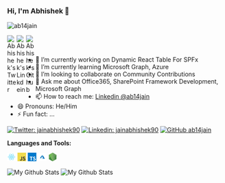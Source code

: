 ### Hi, I'm Abhishek 👋

<p align="left"> <img src="https://komarev.com/ghpvc/?username=ab14jain&label=Views&color=green&style=plastic" alt="ab14jain" /> </p>

<a href="https://twitter.com/jainabhishek90" target="_blank">
  <img align="left" alt="Abhishek's Twitter" width="22px" src="https://cdn.jsdelivr.net/npm/simple-icons@v3/icons/twitter.svg" />
</a>
<a href="https://www.linkedin.com/in/jainabhishek90/" target="_blank">
  <img align="left" alt="Abhishek's Linkdein" width="22px" src="https://cdn.jsdelivr.net/npm/simple-icons@v3/icons/linkedin.svg" />
</a>
<a href="https://github.com/ab14jain" target="_blank">
  <img align="left" alt="Abhishek's Github" width="22px" src="https://cdn.jsdelivr.net/npm/simple-icons@v3/icons/github.svg" />
</a>


<br/>
<br/>

- 🔭 I’m currently working on Dynamic React Table For SPFx
- 🌱 I’m currently learning Microsoft Graph, Azure
- 👯 I’m looking to collaborate on Community Contributions
- 💬 Ask me about Office365, SharePoint Framework Development, Microsoft Graph
- 📫 How to reach me: [Linkedin @ab14jain](www.linkedin.com/in/ab14jain)
- 😄 Pronouns: He/Him
- ⚡ Fun fact: ...

[![Twitter: jainabhishek90](https://img.shields.io/twitter/follow/jainabhishek24?style=social)](https://twitter.com/jainabhishek90)
[![Linkedin: jainabhishek90](https://img.shields.io/badge/-ab14jain-blue?style=flat-square&logo=Linkedin&logoColor=white&link=https://www.linkedin.com/in/jainabhishek90/)](https://www.linkedin.com/in/jainabhishek90/)
[![GitHub ab14jain](https://img.shields.io/github/followers/ab14jain?label=follow&style=social)](https://github.com/ab14jain)

**Languages and Tools:**  

<code><img height="20" src="https://raw.githubusercontent.com/github/explore/80688e429a7d4ef2fca1e82350fe8e3517d3494d/topics/react/react.png"></code>
<code><img height="20" src="https://raw.githubusercontent.com/github/explore/80688e429a7d4ef2fca1e82350fe8e3517d3494d/topics/javascript/javascript.png"></code>
<code><img height="20" src="https://raw.githubusercontent.com/github/explore/80688e429a7d4ef2fca1e82350fe8e3517d3494d/topics/typescript/typescript.png"></code>
<code><img height="20" src="https://raw.githubusercontent.com/github/explore/80688e429a7d4ef2fca1e82350fe8e3517d3494d/topics/azure/azure.png"></code>
<code><img height="20" src="https://raw.githubusercontent.com/github/explore/80688e429a7d4ef2fca1e82350fe8e3517d3494d/topics/nodejs/nodejs.png"></code>  


![My Github Stats](https://github-readme-stats.vercel.app/api/top-langs/?username=ab14jain&hide_langs_below=1&show_icons=true)
![My Github Stats](https://github-readme-stats.vercel.app/api?username=ab14jain&show_icons=true)
